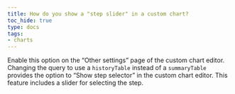 ```yaml
---
title: How do you show a "step slider" in a custom chart?
toc_hide: true
type: docs
tags:
- charts
---
```

Enable this option on the “Other settings” page of the custom chart editor. Changing the query to use a `historyTable` instead of a `summaryTable` provides the option to “Show step selector” in the custom chart editor. This feature includes a slider for selecting the step.